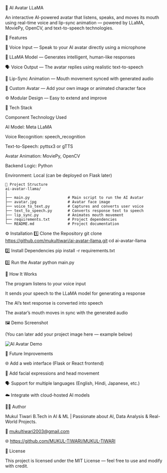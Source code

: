 🧠 AI Avatar LLaMA

An interactive AI-powered avatar that listens, speaks, and moves its mouth using real-time voice and lip-sync animation — powered by LLaMA, MoviePy, OpenCV, and text-to-speech technologies.

🌟 Features

🎤 Voice Input — Speak to your AI avatar directly using a microphone

💬 LLaMA Model — Generates intelligent, human-like responses

🗣️ Voice Output — The avatar replies using realistic text-to-speech

🧏 Lip-Sync Animation — Mouth movement synced with generated audio

🧍 Custom Avatar — Add your own image or animated character face

⚙️ Modular Design — Easy to extend and improve

🧩 Tech Stack

Component Technology Used

AI Model: Meta LLaMA

Voice Recognition: speech_recognition

Text-to-Speech: pyttsx3 or gTTS

Avatar Animation: MoviePy, OpenCV

Backend Logic: Python

Environment: Local (can be deployed on Flask later)
```
📁 Project Structure
ai-avatar-llama/
│
├── main.py                 # Main script to run the AI Avatar
├── avatar.jpg              # Avatar face image
├── voice_to_text.py        # Captures and converts user voice
├── text_to_speech.py       # Converts response text to speech
├── lip_sync.py             # Animates mouth movement
├── requirements.txt        # Project dependencies
└── README.md               # Project documentation
```

⚙️ Installation
1️⃣ Clone the Repository
git clone https://github.com/mukultiwari/ai-avatar-llama.git
cd ai-avatar-llama

2️⃣ Install Dependencies
pip install -r requirements.txt

3️⃣ Run the Avatar
python main.py

🧠 How It Works

The program listens to your voice input

It sends your speech to the LLaMA model for generating a response

The AI’s text response is converted into speech

The avatar’s mouth moves in sync with the generated audio

🖼️ Demo Screenshot

(You can later add your project image here — example below)

![AI Avatar Demo](./assets/demo.png)

🚀 Future Improvements

🌐 Add a web interface (Flask or React frontend)

🧍 Add facial expressions and head movement

🗣️ Support for multiple languages (English, Hindi, Japanese, etc.)

☁️ Integrate with cloud-hosted AI models

🧑‍💻 Author

Mukul Tiwari
B.Tech in AI & ML | Passionate about AI, Data Analysis & Real-World Projects.

📧 mukultiwari2003@gmail.com 
 
🌐 https://github.com/MUKUL-TIWARI/MUKUL-TIWARI


📜 License

This project is licensed under the MIT License — feel free to use and modify with credit.
